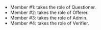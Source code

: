 *	Member #1: takes the role of Questioner.
*	Member #2: takes the role of Offerer.
*	Member #3: takes the role of Admin.
*	Member #4: takes the role of Verifier.

